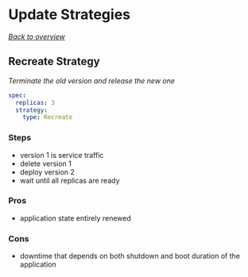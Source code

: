 # Update Strategies

[_Back to overview_](README.md)

## Recreate Strategy

_Terminate the old version and release the new one_

```yaml
spec:
  replicas: 3
  strategy:
    type: Recreate
```

### Steps

- version 1 is service traffic
- delete version 1
- deploy version 2
- wait until all replicas are ready

### Pros

- application state entirely renewed

### Cons

- downtime that depends on both shutdown and boot duration of the application
